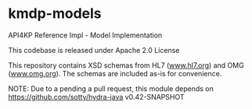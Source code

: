 # kmdp-models
API4KP Reference Impl - Model Implementation

This codebase is released under Apache 2.0 License

This repository contains XSD schemas from HL7 (www.hl7.org) and OMG (www.omg.org). 
The schemas are included as-is for convenience. 


NOTE: Due to a pending a pull request, this module depends on
https://github.com/sotty/hydra-java v0.42-SNAPSHOT
